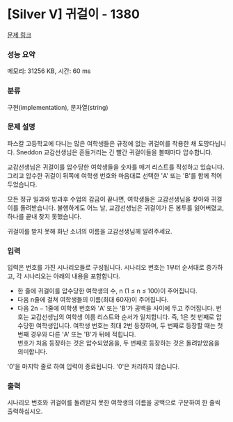 # [Silver V] 귀걸이 - 1380 

[문제 링크](https://www.acmicpc.net/problem/1380) 

### 성능 요약

메모리: 31256 KB, 시간: 60 ms

### 분류

구현(implementation), 문자열(string)

### 문제 설명

<p>파스칼 고등학교에 다니는 많은 여학생들은 규정에 없는 귀걸이를 착용한 채 도망다닙니다. Sneddon 교감선생님은 흔들거리는 긴 빨간 귀걸이들을 볼때마다 압수합니다.</p>

<p>교감선생님은 귀걸이를 압수당한 여학생들을 숫자를 매겨 리스트를 작성하고 있습니다. 그리고 압수한 귀걸이 뒤쪽에 여학생 번호와 마음대로 선택한 'A' 또는 'B'를 함께 적어두었습니다.</p>

<p>모든 정규 일과와 방과후 수업의 감금이 끝나면, 여학생들은 교감선생님을 찾아와 귀걸이를 돌려받습니다. 불행하게도 어느 날, 교감선생님은 귀걸이가 든 봉투를 잃어버렸고, 하나를 끝내 찾지 못했습니다.</p>

<p>귀걸이를 받지 못해 화난 소녀의 이름을 교감선생님께 알려주세요.</p>

### 입력 

 <p>입력은 번호를 가진 시나리오들로 구성됩니다. 시나리오 번호는 1부터 순서대로 증가하고, 각 시나리오는 아래의 내용을 포함합니다.</p>

<ul>
	<li>한 줄에 귀걸이를 압수당한 여학생의 수, n (1 ≤ n ≤ 100)이 주어집니다.</li>
	<li>다음 n줄에 걸쳐 여학생들의 이름(최대 60자)이 주어집니다.</li>
	<li>다음 2n − 1줄에 여학생 번호와 'A' 또는 'B'가 공백을 사이에 두고 주어집니다. 번호는 교감선생님의 여학생 이름 리스트와 순서가 일치합니다. 즉, 1은 첫 번째로 압수당한 여학생입니다. 여학생 번호는 최대 2번 등장하며, 두 번째로 등장할 때는 첫 번째 경우와 다른 'A' 또는 'B'가 뒤에 적힙니다.<br>
	번호가 처음 등장하는 것은 압수되었음을, 두 번째로 등장하는 것은 돌려받았음을 의미합니다.</li>
</ul>

<p>'0'을 마지막 줄로 하여 입력이 종료됩니다. '0'은 처리하지 않습니다.</p>

### 출력 

 <p>시나리오 번호와 귀걸이를 돌려받지 못한 여학생의 이름을 공백으로 구분하여 한 줄씩 출력하십시오.</p>

